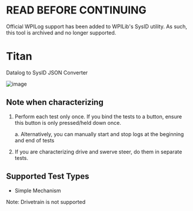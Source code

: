 # READ BEFORE CONTINUING

Official WPILog support has been added to WPILib's SysID utility. As such, this tool is archived and no longer supported. 

# Titan

Datalog to SysID JSON Converter

![image](https://github.com/Daltz333/Titan/assets/10674555/f31a9e6f-b00c-4b76-b5e3-b6d3fb4ebacc)

## Note when characterizing

1. Perform each test only once. If you bind the tests to a button, ensure this button is only pressed/held down once.

   a. Alternatively, you can manually start and stop logs at the beginning and end of tests

2. If you are characterizing drive and swerve steer, do them in separate tests.

## Supported Test Types

- Simple Mechanism

Note: Drivetrain is not supported
